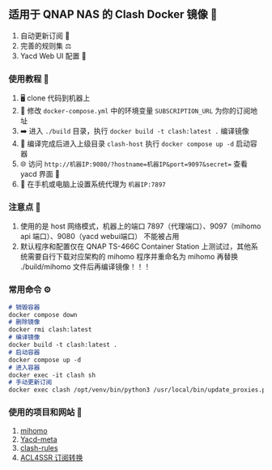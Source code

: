 ## 适用于 QNAP NAS 的 Clash Docker 镜像 🚀
1. 自动更新订阅 🔄
2. 完善的规则集 ⚖️
3. Yacd Web UI 配置 📐

### 使用教程 📝
1. 🖥️ clone 代码到机器上
2. 🔧 修改 `docker-compose.yml` 中的环境变量 `SUBSCRIPTION_URL` 为你的订阅地址
3. ➡️ 进入 `./build` 目录，执行 `docker build -t clash:latest .` 编译镜像
4. 🚀 编译完成后进入上级目录 `clash-host` 执行 `docker compose up -d` 启动容器
5. 🌐 访问 `http://机器IP:9080/?hostname=机器IP&port=9097&secret=` 查看 yacd 界面 🎉
6. 📱 在手机或电脑上设置系统代理为 `机器IP:7897`

### 注意点 🛑
1. 使用的是 host 网络模式，机器上的端口 7897（代理端口）、9097（mihomo api 端口）、9080（yacd webui端口） 不能被占用
2. 默认程序和配置仅在 QNAP TS-466C Container Station 上测试过，其他系统需要自行下载对应架构的 mihomo 程序并重命名为 mihomo 再替换 ./build/mihomo 文件后再编译镜像！！！

### 常用命令 ⚙
```md
# 销毁容器
docker compose down
# 删除镜像
docker rmi clash:latest
# 编译镜像
docker build -t clash:latest .
# 启动容器
docker compose up -d
# 进入容器
docker exec -it clash sh
# 手动更新订阅
docker exec clash /opt/venv/bin/python3 /usr/local/bin/update_proxies.py
```

### 使用的项目和网站 🧩
1. [mihomo](https://github.com/MetaCubeX/mihomo)
2. [Yacd-meta](https://github.com/MetaCubeX/Yacd-meta)
2. [clash-rules](https://github.com/Loyalsoldier/clash-rules)
2. [ACL4SSR 订阅转换](https://acl4ssr.netlify.app/)